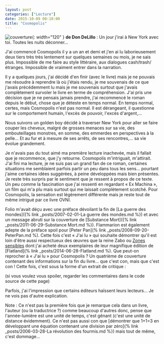 ```yaml
---
layout: post
categories: ["Lecture"]
date: 2015-10-09 00:10:00
title: "Cosmopolis"
---
```


![couverture](/assets/images/couv_lecture/cosmopolis.webp){: width="120" } **de Don DeLillo** : Un jour j'irai à New York avec toi.
Toutes les nuits déconner…

J'ai commencé Cosmopolis il y a un an et demi et j'en ai lu
laborieusement deux tiers très très lentement sur quelques semaines ou
mois, je ne sais plus. Impossible de me faire au style littéraire, aux
dialogues cash/trash/étranges. Impossible de vraiment entrer dans la
narration.

Il y a quelques jours, j'ai décidé d'en finir (avec le livre) mais je ne
pouvais me résoudre à reprendre là où j'étais rendu, je me souvenais de
ce que j'avais précédemment lu mais je me souvenais surtout que j'avais
complètement survoler le livre en terme de compréhension. J'ai pris une
décision que je ne pensais jamais prendre, j'ai recommencé le roman
depuis le début, chose que je déteste en temps normal. En temps normal,
certes, mais Cosmopolis n'est pas normal. Il est dérangeant, il
questionne sur le comportement humain, l'excès de pouvoir, l'excès
d'argent,…

Nous suivons un golden boy décidé à traverser New York pour aller se
faire couper les cheveux, malgré de grosses menaces sur sa vie, des
embouteillages monstres, en somme, des emmerdes en perspectives à la
pelle… Et au fur et à mesure de ses arrêts, de ses rencontres,… sa
vie évolue grandement.

Je n'avais pas du tout aimé ma première lecture inachevée, mais il
fallait que je recommence, que j'y retourne. Cosmopolis m'intriguait,
m'attirait. J'ai fini ma lecture, je ne suis pas un grand fan de ce
roman, certaines situations me semblaient parfois partir un peu dans
tous les sens… pourtant j'aime certaines idées suggérées, à peine
développées mais bien présentes. Je reste très surpris par le sentiment
que je ressent à propos de ce texte. Un peu comme la fascination que
j'ai ressenti en regardant « Ex Machina », un film qui m'a plu mais
surtout qui me laissait complètement scotché. Pour Cosmopolis, la
sensation est légèrement différente mais je reste tout de même intrigué
par ce livre OVNI.

Folio m'avait déçu avec une préface dévoilant la fin de
[La guerre des mondes]({% link _posts/2007-02-01-La guerre des mondes.md %}) et avec un message abruti sur la
couverture de [Substance Mort]({% link _posts/2011-06-29-Substance Mort.md %}).
Flammarion est également adepte de la préface spoil pour
[Peter Pan](% link _posts/2008-09-20-PeterPan.md %). Cette fois c'est « J'ai lu » qui souhaite
démontrer qu'il est loin d'être aussi respectueux des œuvres que la
reine Zabo ou [Zones sensibles](http://www.zones-sensibles.org/)
dont j'ai acheté deux exemplaires de leur magnifique édition de
[Flatland](% link _posts/2014-06-28-Flatland.md %). Que peut-on reprocher à « J'ai lu » pour Cosmopolis ?
Un quatrième de couverture contenant des informations sur la fin du
livre… que c'est con, mais que c'est con ! Cette fois, c'est sous la
forme d'un extrait de critique :

(si vous voulez vous spoiler, regarder les commentaires dans le code source de cette page)
<!--
« Profondément subversif, brillant et captivant (…), Cosmopolis est un
voyage initiatique dans New York qui s'achève par la mort annoncée et
rédemptrice d'un homme et d'un système. » L'Express
-->

Parfois, j'ai l'impression que certains éditeurs haïssent leurs
lecteurs… Je ne vois pas d'autre explication.

Note : Ce n'est pas la première fois que je remarque cela dans un livre,
l'auteur (ou la traductrice ?) comme beaucoup d'autres donc, pense que
l'année-lumière est une unité de temps, c'est gênant (c'est une unité de
distance évidemment). Ce n'est pas aussi con que
[démontrer que 1+1=3 en développant une équation contenant une division par zéro](% link _posts/2006-03-28-La révolution des fourmis.md %})
mais tout de même, c'est dommage…


